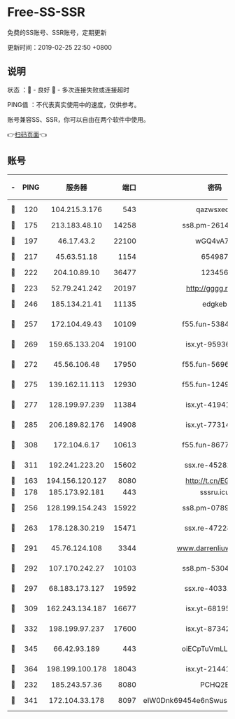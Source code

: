 # Free-SS-SSR

免费的SS账号、SSR账号，定期更新

更新时间：2019-02-25 22:50 +0800

## 说明

状态     ：🙂 - 良好 🙁 - 多次连接失败或连接超时

PING值   ：不代表真实使用中的速度，仅供参考。

账号兼容SS、SSR，你可以自由在两个软件中使用。

👉[扫码页面](https://liesauer.github.io/free-ss-ssr.github.io/)👈

## 账号

|-|PING|服务器|端口|密码|加密方式|区域|
|:----:|:----:|:-----:|-----:|:----:|:----:|:----:|
|🙂|120|104.215.3.176|543|qazwsxedc|aes-256-gcm|JP|
|🙂|175|213.183.48.10|14258|ss8.pm-26148872|rc4-md5|RU|
|🙂|197|46.17.43.2|22100|wGQ4vA7D|aes-256-gcm|RU|
|🙂|217|45.63.51.18|1154|654987|chacha20|US|
|🙂|222|204.10.89.10|36477|123456|aes-256-cfb|US|
|🙂|223|52.79.241.242|20197|http://gggg.rocks|chacha20|KR|
|🙂|246|185.134.21.41|11135|edgkeb|aes-256-cfb|GB|
|🙂|257|172.104.49.43|10109|f55.fun-53847756|aes-256-cfb|SG|
|🙂|269|159.65.133.204|19100|isx.yt-95936060|aes-256-cfb|SG|
|🙂|272|45.56.106.48|17950|f55.fun-56968028|aes-256-cfb|US|
|🙂|275|139.162.11.113|12930|f55.fun-12490271|aes-256-cfb|SG|
|🙂|277|128.199.97.239|11384|isx.yt-41941480|aes-256-cfb|SG|
|🙂|285|206.189.82.176|14908|isx.yt-77314449|aes-256-cfb|SG|
|🙂|308|172.104.6.17|10613|f55.fun-86773289|aes-256-cfb|US|
|🙂|311|192.241.223.20|15602|ssx.re-45282042|aes-256-cfb|US|
|🙂|163|194.156.120.127|8080|http://t.cn/EGJIyrl|rc4-md5|RU|
|🙂|178|185.173.92.181|443|sssru.icu|rc4-md5|RU|
|🙂|256|128.199.154.243|15922|ss8.pm-07891241|aes-256-cfb|SG|
|🙂|263|178.128.30.219|15471|ssx.re-47228758|aes-256-cfb|SG|
|🙂|291|45.76.124.108|3344|www.darrenliuwei.com|aes-256-cfb|AU|
|🙂|292|107.170.242.27|10103|ss8.pm-53046125|aes-256-cfb|US|
|🙂|297|68.183.173.127|19592|ssx.re-40331620|aes-256-cfb|US|
|🙂|309|162.243.134.187|16677|isx.yt-68195372|aes-256-cfb|US|
|🙂|332|198.199.97.237|17600|isx.yt-87342097|aes-256-cfb|US|
|🙂|345|66.42.93.189|443|oiECpTuVmLLxk4Ts|aes-256-cfb|US|
|🙂|364|198.199.100.178|18043|isx.yt-21441189|aes-256-cfb|US|
|🙁|232|185.243.57.36|8080|PCHQ2E|rc4-md5|US|
|🙁|341|172.104.33.178|8097|eIW0Dnk69454e6nSwuspv9DmS201tQ0D|aes-256-cfb|SG|
